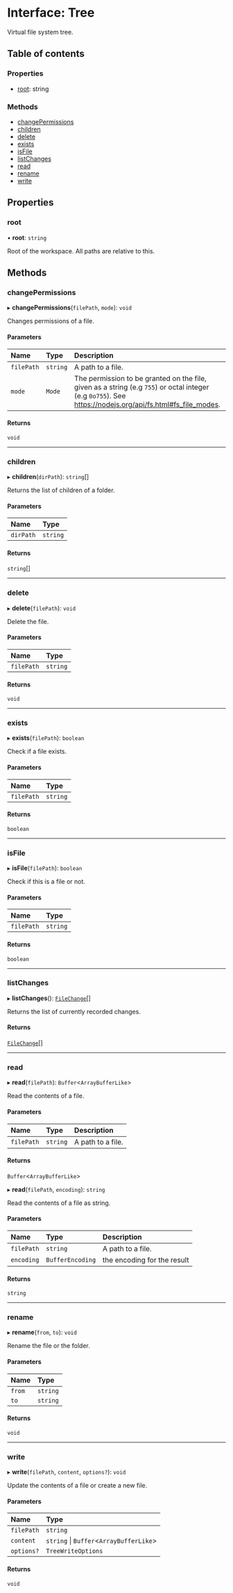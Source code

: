 # Interface: Tree

Virtual file system tree.

## Table of contents

### Properties

- [root](../../reference/core-api/devkit/documents/Tree#root): string

### Methods

- [changePermissions](../../reference/core-api/devkit/documents/Tree#changepermissions)
- [children](../../reference/core-api/devkit/documents/Tree#children)
- [delete](../../reference/core-api/devkit/documents/Tree#delete)
- [exists](../../reference/core-api/devkit/documents/Tree#exists)
- [isFile](../../reference/core-api/devkit/documents/Tree#isfile)
- [listChanges](../../reference/core-api/devkit/documents/Tree#listchanges)
- [read](../../reference/core-api/devkit/documents/Tree#read)
- [rename](../../reference/core-api/devkit/documents/Tree#rename)
- [write](../../reference/core-api/devkit/documents/Tree#write)

## Properties

### root

• **root**: `string`

Root of the workspace. All paths are relative to this.

## Methods

### changePermissions

▸ **changePermissions**(`filePath`, `mode`): `void`

Changes permissions of a file.

#### Parameters

| Name       | Type     | Description                                                                                                                                               |
| :--------- | :------- | :-------------------------------------------------------------------------------------------------------------------------------------------------------- |
| `filePath` | `string` | A path to a file.                                                                                                                                         |
| `mode`     | `Mode`   | The permission to be granted on the file, given as a string (e.g `755`) or octal integer (e.g `0o755`). See https://nodejs.org/api/fs.html#fs_file_modes. |

#### Returns

`void`

---

### children

▸ **children**(`dirPath`): `string`[]

Returns the list of children of a folder.

#### Parameters

| Name      | Type     |
| :-------- | :------- |
| `dirPath` | `string` |

#### Returns

`string`[]

---

### delete

▸ **delete**(`filePath`): `void`

Delete the file.

#### Parameters

| Name       | Type     |
| :--------- | :------- |
| `filePath` | `string` |

#### Returns

`void`

---

### exists

▸ **exists**(`filePath`): `boolean`

Check if a file exists.

#### Parameters

| Name       | Type     |
| :--------- | :------- |
| `filePath` | `string` |

#### Returns

`boolean`

---

### isFile

▸ **isFile**(`filePath`): `boolean`

Check if this is a file or not.

#### Parameters

| Name       | Type     |
| :--------- | :------- |
| `filePath` | `string` |

#### Returns

`boolean`

---

### listChanges

▸ **listChanges**(): [`FileChange`](../../reference/core-api/devkit/documents/FileChange)[]

Returns the list of currently recorded changes.

#### Returns

[`FileChange`](../../reference/core-api/devkit/documents/FileChange)[]

---

### read

▸ **read**(`filePath`): `Buffer`\<`ArrayBufferLike`\>

Read the contents of a file.

#### Parameters

| Name       | Type     | Description       |
| :--------- | :------- | :---------------- |
| `filePath` | `string` | A path to a file. |

#### Returns

`Buffer`\<`ArrayBufferLike`\>

▸ **read**(`filePath`, `encoding`): `string`

Read the contents of a file as string.

#### Parameters

| Name       | Type             | Description                 |
| :--------- | :--------------- | :-------------------------- |
| `filePath` | `string`         | A path to a file.           |
| `encoding` | `BufferEncoding` | the encoding for the result |

#### Returns

`string`

---

### rename

▸ **rename**(`from`, `to`): `void`

Rename the file or the folder.

#### Parameters

| Name   | Type     |
| :----- | :------- |
| `from` | `string` |
| `to`   | `string` |

#### Returns

`void`

---

### write

▸ **write**(`filePath`, `content`, `options?`): `void`

Update the contents of a file or create a new file.

#### Parameters

| Name       | Type                                      |
| :--------- | :---------------------------------------- |
| `filePath` | `string`                                  |
| `content`  | `string` \| `Buffer`\<`ArrayBufferLike`\> |
| `options?` | `TreeWriteOptions`                        |

#### Returns

`void`
